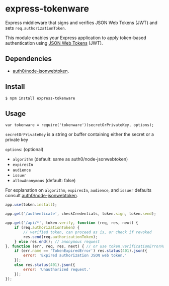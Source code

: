 # express-tokenware
Express middleware that signs and verifies JSON Web Tokens (JWT) and sets `req.authorizationToken`.

This module enables your Express application to apply token-based authentication using [JSON Web Tokens](https://tools.ietf.org/html/rfc7519) (JWT).

## Dependencies

* [auth0/node-jsonwebtoken](https://github.com/auth0/node-jsonwebtoken).

## Install

    $ npm install express-tokenware

## Usage

    var tokenware = require('tokenware')(secretOrPrivateKey, options);

`secretOrPrivateKey` is a string or buffer containing either the secret or a private key

`options`: (optional)

* `algorithm` (default: same as auth0/node-jsonwebtoken)
* `expiresIn`
* `audience`
* `issuer`
* `allowAnonymous` (default: false)

For explanation on `algorithm`, `expiresIn`, `audience`, and `issuer` defaults consult [auth0/node-jsonwebtoken](https://github.com/auth0/node-jsonwebtoken).

```javascript
app.use(token.install);

app.get('/authenticate', checkCredentials, token.sign, token.send);

app.get('/api/*', token.verify, function (req, res, next) {
	if (req.authorizationToken) {
		// verified token, can proceed as is, or check if revoked
		res.send(req.authorizationToken);
	} else res.end(); // anonymous request
}, function (err, req, res, next) { // or use token.verificationErrorHandler
	if (err.name == 'TokenExpiredError') res.status(401).json({
		error: 'Expired authorization JSON web token.'
	});
	else res.status(401).json({
		error: 'Unauthorized request.'
	});
});
```
